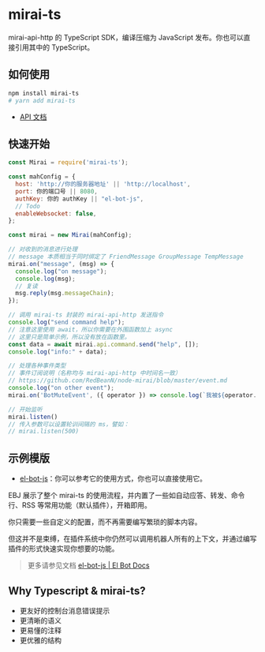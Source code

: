 # mirai-ts

mirai-api-http 的 TypeScript SDK，编译压缩为 JavaScript 发布。你也可以直接引用其中的 TypeScript。

## 如何使用

```sh
npm install mirai-ts
# yarn add mirai-ts
```

- [API 文档](https://www.yunyoujun.cn/mirai-ts/)

## 快速开始

```js
const Mirai = require('mirai-ts');

const mahConfig = {
  host: 'http://你的服务器地址' || 'http://localhost',
  port: 你的端口号 || 8080,
  authKey: 你的 authKey || "el-bot-js",
  // Todo
  enableWebsocket: false,
};

const mirai = new Mirai(mahConfig);

// 对收到的消息进行处理
// message 本质相当于同时绑定了 FriendMessage GroupMessage TempMessage
mirai.on("message", (msg) => {
  console.log("on message");
  console.log(msg);
  // 复读
  msg.reply(msg.messageChain);
});

// 调用 mirai-ts 封装的 mirai-api-http 发送指令
console.log("send command help");
// 注意这里使用 await，所以你需要在外围函数加上 async
// 这里只是简单示例，所以没有放在函数里。
const data = await mirai.api.command.send("help", []);
console.log("info:" + data);

// 处理各种事件类型
// 事件订阅说明（名称均与 mirai-api-http 中时间名一致）
// https://github.com/RedBeanN/node-mirai/blob/master/event.md
console.log("on other event");
mirai.on('BotMuteEvent', ({ operator }) => console.log(`我被${operator.memberName}禁言啦！`));

// 开始监听
mirai.listen()
// 传入参数可以设置轮训间隔的 ms，譬如：
// mirai.listen(500)
```

## 示例模版

- [el-bot-js](https://github.com/ElpsyCN/el-bot-js/)：你可以参考它的使用方式，你也可以直接使用它。

EBJ 展示了整个 mirai-ts 的使用流程，并内置了一些如自动应答、转发、命令行、RSS 等常用功能（默认插件），开箱即用。

你只需要一些自定义的配置，而不再需要编写繁琐的脚本内容。

但这并不是束缚，在插件系统中你仍然可以调用机器人所有的上下文，并通过编写插件的形式快速实现你想要的功能。

> 更多请参见文档 [el-bot-js | El Bot Docs](https://docs.bot.elpsy.cn/js/)

## Why Typescript & mirai-ts?

- 更友好的控制台消息错误提示
- 更清晰的语义
- 更易懂的注释
- 更优雅的结构

